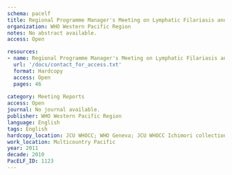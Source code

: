 ```yaml
---
schema: pacelf
title: Regional Programme Manager's Meeting on Lymphatic Filariasis and Other Selected Neglected Tropical Diseases
organization: WHO Western Pacific Region
notes: No abstract available.
access: Open

resources:
- name: Regional Programme Manager's Meeting on Lymphatic Filariasis and Other Selected Neglected Tropical Diseases
  url: '/docs/contact_for_access.txt'
  format: Hardcopy
  access: Open
  pages: 46
 
category: Meeting Reports
access: Open
journal: No journal available.
publisher: WHO Western Pacific Region
language: English 
tags: English 
hardcopy_location: JCU WHOCC; WHO Geneva; JCU WHOCC Ichimori collection; WHO DPS Fiji
work_location: Multicountry Pacific
year: 2011
decade: 2010
PacELF_ID: 1123
---
```

